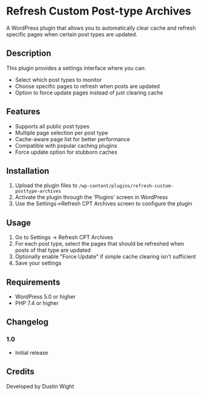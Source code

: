 # Refresh Custom Post-type Archives

A WordPress plugin that allows you to automatically clear cache and refresh specific pages when certain post types are updated.

## Description

This plugin provides a settings interface where you can:
- Select which post types to monitor
- Choose specific pages to refresh when posts are updated
- Option to force update pages instead of just clearing cache

## Features

- Supports all public post types
- Multiple page selection per post type
- Cache-aware page list for better performance
- Compatible with popular caching plugins
- Force update option for stubborn caches

## Installation

1. Upload the plugin files to `/wp-content/plugins/refresh-custom-posttype-archives`
2. Activate the plugin through the 'Plugins' screen in WordPress
3. Use the Settings->Refresh CPT Archives screen to configure the plugin

## Usage

1. Go to Settings -> Refresh CPT Archives
2. For each post type, select the pages that should be refreshed when posts of that type are updated
3. Optionally enable "Force Update" if simple cache clearing isn't sufficient
4. Save your settings

## Requirements

- WordPress 5.0 or higher
- PHP 7.4 or higher

## Changelog

### 1.0
- Initial release

## Credits

Developed by Dustin Wight
